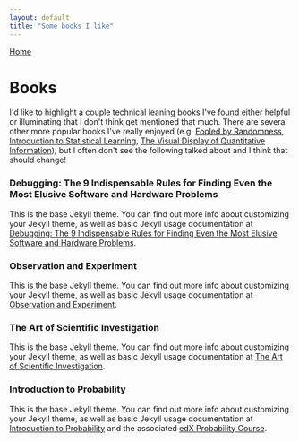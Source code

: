 ```yaml
---
layout: default
title: "Some books I like"
---
```


[Home](./)

# Books

I'd like to highlight a couple technical leaning books I've found either helpful or illuminating that I don't think get mentioned that much. There are several other more popular books I've really enjoyed (e.g. [Fooled by Randomness](https://www.goodreads.com/book/show/38315.Fooled_by_Randomness), [Introduction to Statistical Learning](https://www.goodreads.com/book/show/17397466-an-introduction-to-statistical-learning), [The Visual Display of Quantitative Information](https://www.goodreads.com/book/show/17744.The_Visual_Display_of_Quantitative_Information_2nd_Ed_)), but I often don't see the following talked about and I think that should change!

### Debugging: The 9 Indispensable Rules for Finding Even the Most Elusive Software and Hardware Problems

This is the base Jekyll theme. You can find out more info about customizing your Jekyll theme, as well as basic Jekyll usage documentation at [Debugging: The 9 Indispensable Rules for Finding Even the Most Elusive Software and Hardware Problems](https://www.goodreads.com/book/show/3938178-debugging).

### Observation and Experiment

This is the base Jekyll theme. You can find out more info about customizing your Jekyll theme, as well as basic Jekyll usage documentation at [Observation and Experiment](https://www.goodreads.com/book/show/34788009-observation-and-experiment).

### The Art of Scientific Investigation

This is the base Jekyll theme. You can find out more info about customizing your Jekyll theme, as well as basic Jekyll usage documentation at [The Art of Scientific Investigation](https://www.goodreads.com/book/show/2570722-the-art-of-scientific-investigation).

### Introduction to Probability

This is the base Jekyll theme. You can find out more info about customizing your Jekyll theme, as well as basic Jekyll usage documentation at [Introduction to Probability](https://www.goodreads.com/book/show/517233.Introduction_to_Probability) and the associated [edX Probability Course](https://www.edx.org/course/probability-the-science-of-uncertainty-and-data).


